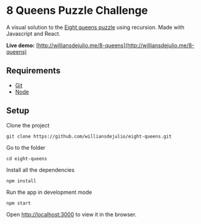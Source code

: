# 8 Queens Puzzle Challenge
A visual solution to the [Eight queens puzzle](https://en.wikipedia.org/wiki/Eight_queens_puzzle) using recursion. Made with Javascript and React.

**Live demo:** [http://williansdejulio.me/8-queens](http://williansdejulio.me/8-queens)


## Requirements

* [Git](https://git-scm.com/downloads)
* [Node](https://nodejs.org/en/)

## Setup

Clone the project

```git clone https://github.com/williansdejulio/eight-queens.git```

Go to the folder

```cd eight-queens```

Install all the dependencies

```npm install```

Run the app in development mode

```npm start```<br/>

Open [http://localhost:3000](http://localhost:3000) to view it in the browser.
